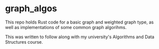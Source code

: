 # graph_algos
This repo holds Rust code for a basic graph and weighted graph type, as well as implementations of some common graph algorihms.

This was written to follow along with my university's Algorithms and Data Structures course.
